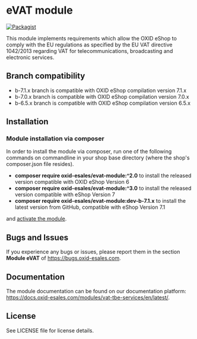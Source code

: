 eVAT module
===========

[![Packagist](https://img.shields.io/packagist/v/oxid-esales/evat-module.svg?maxAge=3600)](https://packagist.org/packages/oxid-esales/evat-module)

This module implements requirements which allow the OXID eShop to comply with the 
EU regulations as specified by the EU VAT directive 1042/2013 regarding VAT for 
telecommunications, broadcasting and electronic services.

## Branch compatibility

* b-7.1.x branch is compatible with OXID eShop compilation version 7.1.x
* b-7.0.x branch is compatible with OXID eShop compilation version 7.0.x
* b-6.5.x branch is compatible with OXID eShop compilation version 6.5.x

## Installation

### Module installation via composer

In order to install the module via composer, run one of the following commands 
on commandline in your shop base directory (where the shop's composer.json file resides).

* **composer require oxid-esales/evat-module:^2.0** to install the released version compatible with OXID eShop Version 6
* **composer require oxid-esales/evat-module:^3.0** to install the released version compatible with eShop Version 7
* **composer require oxid-esales/evat-module:dev-b-7.1.x** to install the latest version from GitHub, compatible with eShop Version 7.1

and [activate the module](https://docs.oxid-esales.com/developer/en/7.0/development/modules_components_themes/module/installation_setup/setup.html).

## Bugs and Issues

If you experience any bugs or issues, please report them in the section **Module eVAT** of https://bugs.oxid-esales.com.

## Documentation

The module documentation can be found on our documentation platform: https://docs.oxid-esales.com/modules/vat-tbe-services/en/latest/.

## License

See LICENSE file for license details.
